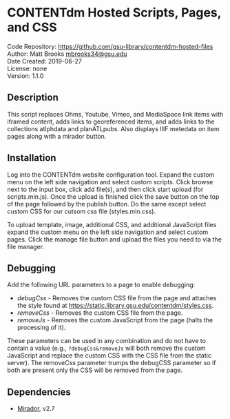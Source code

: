 # CONTENTdm Hosted Scripts, Pages, and CSS
Code Repository: https://github.com/gsu-library/contentdm-hosted-files  
Author: Matt Brooks <mbrooks34@gsu.edu>  
Date Created: 2019-06-27  
License: none  
Version: 1.1.0  

## Description
This script replaces Ohms, Youtube, Vimeo, and MediaSpace link items with iframed content, adds links to georeferenced items, and adds links to the collections atlphdata and planATLpubs. Also displays IIIF metedata on item pages along with a mirador button.

## Installation
Log into the CONTENTdm website configuration tool. Expand the custom menu on the left side navigation and select custom scripts. Click browse next to the input box, click add file(s), and then click start upload (for scripts.min.js). Once the upload is finished click the save button on the top of the page followed by the publish button. Do the same except select custom CSS for our cutsom css file (styles.min.css).

To upload template, image, additional CSS, and additional JavaScript files expand the custom menu on the left side navigation and select custom pages. Click the manage file button and upload the files you need to via the file manager.

## Debugging
Add the following URL parameters to a page to enable debugging:
- *debugCss* - Removes the custom CSS file from the page and attaches the style found at https://static.library.gsu.edu/contentdm/styles.css.
- *removeCss* - Removes the custom CSS file from the page.
- *removeJs* - Removes the custom JavaScript from the page (halts the processing of it).

These parameters can be used in any combination and do not have to contain a value (e.g., `?debugCss&removeJs` will both remove the custom JavaScript and replace the custom CSS with the CSS file from the static server). The removeCss parameter trumps the debugCSS parameter so if both are present only the CSS will be removed from the page.

## Dependencies
- [Mirador](https://github.com/mirador/mirador), v2.7

